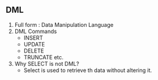 ## DML

1. Full form : Data Manipulation Language
2. DML Commands
    - INSERT
    - UPDATE
    - DELETE 
    - TRUNCATE etc.
3. Why SELECT is not DML?
    - Select is used to retrieve th data without altering it.


